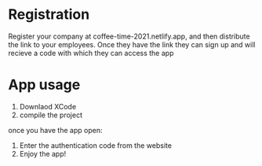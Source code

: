 # Registration
Register your company at coffee-time-2021.netlify.app, and then distribute the link to your employees. Once they have the link they can sign up and will recieve a code with which they can access the app

# App usage
1. Downlaod XCode
2. compile the project

once you have the app open:
1. Enter the authentication code from the website
2. Enjoy the app!
